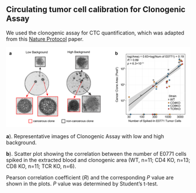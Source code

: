 ## Circulating tumor cell calibration for Clonogenic Assay

We used the clonogenic assay for CTC quantification, which was adapted from this [Nature Protocol](https://www.nature.com/nprot/journal/v1/n5/full/nprot.2006.339.html) paper.

![ClonogenicAssay](ClonogenicAssay.jpg)

**a**). Representative images of Clonogenic Assay with low and high background.

**b**). Scatter plot showing the correlation between the number of E0771 cells spiked in the extracted blood and clonogenic area (WT, n=11; CD4 KO, n=13; CD8 KO, n=11; TCR KO, n=6).

Pearson correlation coefficient (*R*) and the corresponding *P* value are shown in the plots. *P* value was determined by Student’s t-test.